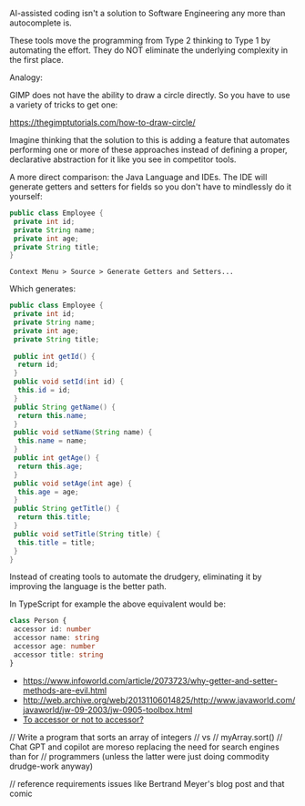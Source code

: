 AI-assisted coding isn't a solution to Software Engineering any more than
autocomplete is.

These tools move the programming from Type 2 thinking to Type 1 by automating
the effort. They do NOT eliminate the underlying complexity in the first place.

Analogy:

GIMP does not have the ability to draw a circle directly. So you have to use
a variety of tricks to get one:

<https://thegimptutorials.com/how-to-draw-circle/>

Imagine thinking that the solution to this is adding a feature that automates
performing one or more of these approaches instead of defining a proper, declarative
abstraction for it like you see in competitor tools.

A more direct comparison: the Java Language and IDEs. The IDE will generate
getters and setters for fields so you don't have to mindlessly do it yourself:

```java
public class Employee {
 private int id;
 private String name;
 private int age;
 private String title;
}
```

`Context Menu > Source > Generate Getters and Setters...`

Which generates:

```java
public class Employee {
 private int id;
 private String name;
 private int age;
 private String title;
 
 public int getId() {
  return id;
 }
 public void setId(int id) {
  this.id = id;
 }
 public String getName() {
  return this.name;
 }
 public void setName(String name) {
  this.name = name;
 }
 public int getAge() {
  return this.age;
 }
 public void setAge(int age) {
  this.age = age;
 }
 public String getTitle() {
  return this.title;
 }
 public void setTitle(String title) {
  this.title = title;
 }
}
```

Instead of creating tools to automate the drudgery, eliminating it by improving the
language is the better path.

In TypeScript for example the above equivalent would be:

```ts
class Person {
 accessor id: number
 accessor name: string
 accessor age: number
 accessor title: string
}
```

- <https://www.infoworld.com/article/2073723/why-getter-and-setter-methods-are-evil.html>
- <http://web.archive.org/web/20131106014825/http://www.javaworld.com/javaworld/jw-09-2003/jw-0905-toolbox.html>
- [To accessor or not to accessor?](https://www.macqueen.us/smalltalkReport/ST/91_95/SMAL0208.PDF)

// Write a program that sorts an array of integers
// vs
// myArray.sort()
// Chat GPT and copilot are moreso replacing the need for search engines than for
// programmers (unless the latter were just doing commodity drudge-work anyway)

// reference requirements issues like Bertrand Meyer's blog post and that comic
